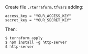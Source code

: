 Create file `./terraform.tfvars` adding:
```
access_key = "YOUR_ACCESS_KEY"
secret_key = "YOUR_SECRET_KEY"
```
Then:
```
$ terraform apply
$ npm install -g http-server
$ http-server
```
